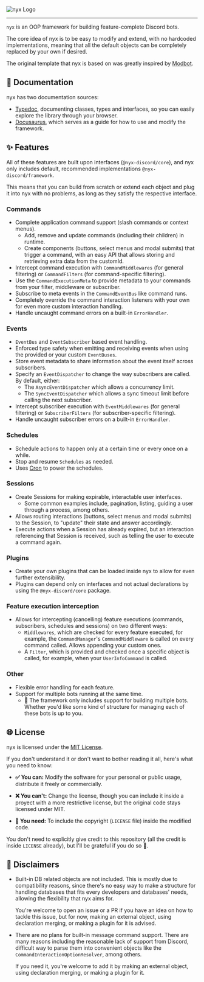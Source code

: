 ![nyx Logo](assets/nyx.png)

---

`nyx` is an OOP framework for building feature-complete Discord bots.

The core idea of nyx is to be easy to modify and extend, with no hardcoded implementations, meaning that all the default
objects can be completely replaced by your own if desired.

The original template that nyx is based on was greatly inspired by [Modbot](https://github.com/aternosorg/modbot).

## 📖 Documentation

nyx has two documentation sources:

* [Typedoc](https://nyx-discord.github.io/nyx/typedoc), documenting classes, types and interfaces, so you can easily
  explore the library through your browser.
* [Docusaurus](https://nyx-discord.github.io/nyx/docs), which serves as a guide for how to use and modify the framework.

## ✨ Features

All of these features are built upon interfaces (`@nyx-discord/core`), and nyx only includes default, recommended
implementations `@nyx-discord/framework`.

This means that you can build from scratch or extend each object and plug it into nyx with no problems, as long as they
satisfy the respective interface.

### Commands

* Complete application command support (slash commands or context menus).
  * Add, remove and update commands (including their children) in runtime.
  * Create components (buttons, select menus and modal submits) that trigger a command, with an easy API that allows
  storing and retrieving extra data from the customId.
* Intercept command execution with `CommandMiddlewares` (for general filtering) or `CommandFilters` (for command-specific filtering).
* Use the `CommandExecutionMeta` to provide metadata to your commands from your filter, middleware or subscriber.
* Subscribe to meta events in the `CommandEventBus` like command runs.
* Completely override the command interaction listeners with your own for even more custom interaction handling.
* Handle uncaught command errors on a built-in `ErrorHandler`.

### Events

* `EventBus` and `EventSubscriber` based event handling.
* Enforced type safety when emitting and receiving events when using the provided or your custom `EventBuses`.
* Store event metadata to share information about the event itself across subscribers.
* Specify an `EventDispatcher` to change the way subscribers are called. By default, either:
  * The `AsyncEventDispatcher` which allows a concurrency limit.
  * The `SyncEventDispatcher` which allows a sync timeout limit before calling the next subscriber.
* Intercept subscriber execution with `EventMiddlewares` (for general filtering) or `SubscriberFilters` (for subscriber-specific filtering).
* Handle uncaught subscriber errors on a built-in `ErrorHandler`.

### Schedules

* Schedule actions to happen only at a certain time or every once on a while.
* Stop and resume `Schedules` as needed.
* Uses [Cron](https://crontab.guru/) to power the schedules.

### Sessions

* Create Sessions for making expirable, interactable user interfaces.
  * Some common examples include, pagination, listing, guiding a user through a process, among others.
* Allows routing interactions (buttons, select menus and modal submits) to the Session, to "update" their state and
  answer accordingly.
* Execute actions when a Session has already expired, but an interaction referencing that Session is received, such as
  telling the user to execute a command again.

### Plugins

* Create your own plugins that can be loaded inside nyx to allow for even further extensibility.
* Plugins can depend only on interfaces and not actual declarations by using the `@nyx-discord/core` package.

### Feature execution interception

* Allows for intercepting (cancelling) feature executions (commands, subscribers, schedules and sessions) on two
  different ways:
  * `Middlewares`, which are checked for every feature executed, for example, the `CommandManager`'s `CommandMiddleware`
    is called on every command called. Allows appending your custom ones.
  * A `Filter`, which is provided and checked once a specific object is called, for example, when your `UserInfoCommand`
    is called.

### Other

* Flexible error handling for each feature.
* Support for multiple bots running at the same time.
  * 🚧 The framework only includes support for building multiple bots. Whether you'd like some kind of structure for
    managing each of these bots is up to you.

## 🌐 License

nyx is licensed under the [MIT License](https://github.com/Amgelo563/nyx/blob/main/LICENSE).

If you don't understand it or don't want to bother reading it all, here's what you need to know:

* **✅ You can:** Modify the software for your personal or public usage, distribute it freely or commercially.

* **❌ You can't:** Change the license, though you can include it inside a proyect with a more restrictive license, but
  the original code stays licensed under MIT.

* **📝 You need:** To include the copyright (`LICENSE` file) inside the modified code.

You don't need to explicitly give credit to this repository (all the credit is inside `LICENSE` already), but I'll be
grateful if you do so 💙.

## 🚧 Disclaimers

* Built-in DB related objects are not included. This is mostly due to compatibility reasons, since there's no easy way
  to make a structure for handling databases that fits every developers and databases' needs, allowing the flexibility
  that nyx aims for.

  You're welcome to open an issue or a PR if you have an idea on how to tackle this issue, but for now, making an
  external object, using declaration merging, or making a plugin for it is advised.
* There are no plans for built-in message command support. There are many reasons including the reasonable lack of
  support from Discord, difficult way to parse them into convenient objects like the `CommandInteractionOptionResolver`,
  among others.

  If you need it, you're welcome to add it by making an external object, using declaration merging, or making a plugin
  for it.
